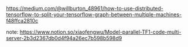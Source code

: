https://medium.com/@willburton_48961/how-to-use-distributed-tensorflow-to-split-your-tensorflow-graph-between-multiple-machines-f48ffca2810c 

note:
https://www.notion.so/xiaofengwu/Model-parallel-TF1-code-multi-server-2b3d2367db0d4f94a26ec7b598b598d9